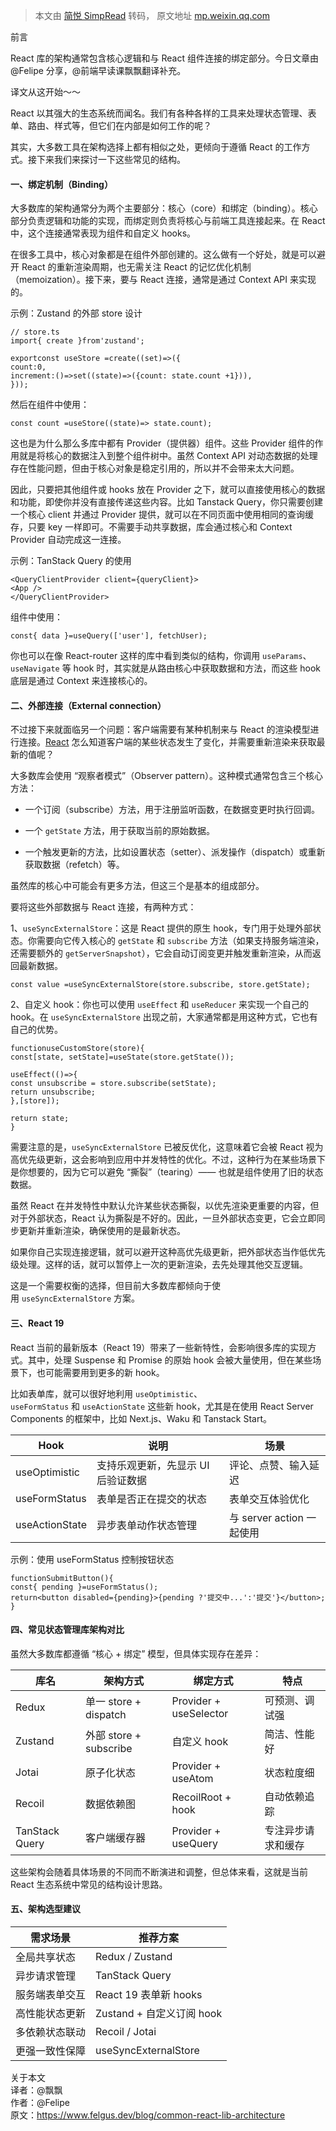 > 本文由 [简悦 SimpRead](http://ksria.com/simpread/) 转码， 原文地址 [mp.weixin.qq.com](https://mp.weixin.qq.com/s/Qd4AqCtglnKBnazf0Nq6BQ)

前言

React 库的架构通常包含核心逻辑和与 React 组件连接的绑定部分。今日文章由 @Felipe 分享，@前端早读课飘飘翻译补充。

译文从这开始～～

React 以其强大的生态系统而闻名。我们有各种各样的工具来处理状态管理、表单、路由、样式等，但它们在内部是如何工作的呢？

其实，大多数工具在架构选择上都有相似之处，更倾向于遵循 React 的工作方式。接下来我们来探讨一下这些常见的结构。

#### 一、绑定机制（Binding）

大多数库的架构通常分为两个主要部分：核心（core）和绑定（binding）。核心部分负责逻辑和功能的实现，而绑定则负责将核心与前端工具连接起来。在 React 中，这个连接通常表现为组件和自定义 hooks。

在很多工具中，核心对象都是在组件外部创建的。这么做有一个好处，就是可以避开 React 的重新渲染周期，也无需关注 React 的记忆优化机制（memoization）。接下来，要与 React 连接，通常是通过 Context API 来实现的。

示例：Zustand 的外部 store 设计

```
// store.ts
import{ create }from'zustand';

exportconst useStore =create((set)=>({
count:0,
increment:()=>set((state)=>({count: state.count +1})),
}));

```

然后在组件中使用：

```
const count =useStore((state)=> state.count);

```

这也是为什么那么多库中都有 Provider（提供器）组件。这些 Provider 组件的作用就是将核心的数据注入到整个组件树中。虽然 Context API 对动态数据的处理存在性能问题，但由于核心对象是稳定引用的，所以并不会带来太大问题。

因此，只要把其他组件或 hooks 放在 Provider 之下，就可以直接使用核心的数据和功能，即使你并没有直接传递这些内容。比如 Tanstack Query，你只需要创建一个核心 client 并通过 Provider 提供，就可以在不同页面中使用相同的查询缓存，只要 key 一样即可。不需要手动共享数据，库会通过核心和 Context Provider 自动完成这一连接。

示例：TanStack Query 的使用

```
<QueryClientProvider client={queryClient}>
<App />
</QueryClientProvider>

```

组件中使用：

```
const{ data }=useQuery(['user'], fetchUser);

```

你也可以在像 React-router 这样的库中看到类似的结构，你调用 `useParams`、`useNavigate` 等 hook 时，其实就是从路由核心中获取数据和方法，而这些 hook 底层是通过 Context 来连接核心的。

#### 二、外部连接（External connection）

不过接下来就面临另一个问题：客户端需要有某种机制来与 React 的渲染模型进行连接。[React](https://mp.weixin.qq.com/s?__biz=MjM5MTA1MjAxMQ==&mid=2651276221&idx=1&sn=4028680ce582b8bcb47dc577d97e214e&scene=21#wechat_redirect) 怎么知道客户端的某些状态发生了变化，并需要重新渲染来获取最新的值呢？

大多数库会使用 “观察者模式”（Observer pattern）。这种模式通常包含三个核心方法：

*   一个订阅（subscribe）方法，用于注册监听函数，在数据变更时执行回调。
    
*   一个 `getState` 方法，用于获取当前的原始数据。
    
*   一个触发更新的方法，比如设置状态（setter）、派发操作（dispatch）或重新获取数据（refetch）等。
    

虽然库的核心中可能会有更多方法，但这三个是基本的组成部分。

要将这些外部数据与 React 连接，有两种方式：

1、`useSyncExternalStore`：这是 React 提供的原生 hook，专门用于处理外部状态。你需要向它传入核心的 `getState` 和 `subscribe` 方法（如果支持服务端渲染，还需要额外的 `getServerSnapshot`），它会自动订阅变更并触发重新渲染，从而返回最新数据。

```
const value =useSyncExternalStore(store.subscribe, store.getState);

```

2、自定义 hook：你也可以使用 `useEffect` 和 `useReducer` 来实现一个自己的 hook。在 `useSyncExternalStore` 出现之前，大家通常都是用这种方式，它也有自己的优势。

```
functionuseCustomStore(store){
const[state, setState]=useState(store.getState());

useEffect(()=>{
const unsubscribe = store.subscribe(setState);
return unsubscribe;
},[store]);

return state;
}

```

需要注意的是，`useSyncExternalStore` 已被反优化，这意味着它会被 React 视为高优先级更新，这会影响到应用中并发特性的优化。不过，这种行为在某些场景下是你想要的，因为它可以避免 “撕裂”（tearing）—— 也就是组件使用了旧的状态数据。

虽然 React 在并发特性中默认允许某些状态撕裂，以优先渲染更重要的内容，但对于外部状态，React 认为撕裂是不好的。因此，一旦外部状态变更，它会立即同步更新并重新渲染，确保使用的是最新状态。

如果你自己实现连接逻辑，就可以避开这种高优先级更新，把外部状态当作低优先级处理。这样的话，就可以暂停上一次的更新渲染，去先处理其他交互逻辑。

这是一个需要权衡的选择，但目前大多数库都倾向于使用 `useSyncExternalStore` 方案。

#### 三、React 19

React 当前的最新版本（React 19）带来了一些新特性，会影响很多库的实现方式。其中，处理 Suspense 和 Promise 的原始 hook 会被大量使用，但在某些场景下，也可能需要用到更多的新 hook。

比如表单库，就可以很好地利用 `useOptimistic`、`useFormStatus` 和 `useActionState` 这些新 hook，尤其是在使用 React Server Components 的框架中，比如 Next.js、Waku 和 Tanstack Start。

<table><thead><tr><th><section>Hook</section></th><th><section>说明</section></th><th><section>场景</section></th></tr></thead><tbody><tr><td><section>useOptimistic</section></td><td><section>支持乐观更新，先显示 UI 后验证数据</section></td><td><section>评论、点赞、输入延迟</section></td></tr><tr><td><section>useFormStatus</section></td><td><section>表单是否正在提交的状态</section></td><td><section>表单交互体验优化</section></td></tr><tr><td><section>useActionState</section></td><td><section>异步表单动作状态管理</section></td><td><section>与 server action 一起使用</section></td></tr></tbody></table>

示例：使用 useFormStatus 控制按钮状态

```
functionSubmitButton(){
const{ pending }=useFormStatus();
return<button disabled={pending}>{pending ?'提交中...':'提交'}</button>;
}

```

#### 四、常见状态管理库架构对比

虽然大多数库都遵循 “核心 + 绑定” 模型，但具体实现存在差异：

<table><thead><tr><th><section>库名</section></th><th><section>架构方式</section></th><th><section>绑定方式</section></th><th><section>特点</section></th></tr></thead><tbody><tr><td><section>Redux</section></td><td><section>单一 store + dispatch</section></td><td><section>Provider + useSelector</section></td><td><section>可预测、调试强</section></td></tr><tr><td><section>Zustand</section></td><td><section>外部 store + subscribe</section></td><td><section>自定义 hook</section></td><td><section>简洁、性能好</section></td></tr><tr><td><section>Jotai</section></td><td><section>原子化状态</section></td><td><section>Provider + useAtom</section></td><td><section>状态粒度细</section></td></tr><tr><td><section>Recoil</section></td><td><section>数据依赖图</section></td><td><section>RecoilRoot + hook</section></td><td><section>自动依赖追踪</section></td></tr><tr><td><section>TanStack Query</section></td><td><section>客户端缓存器</section></td><td><section>Provider + useQuery</section></td><td><section>专注异步请求和缓存</section></td></tr></tbody></table>

这些架构会随着具体场景的不同而不断演进和调整，但总体来看，这就是当前 React 生态系统中常见的结构设计思路。

#### 五、架构选型建议

<table><thead><tr><th data-colwidth="208"><section>需求场景</section></th><th data-colwidth="352"><section>推荐方案</section></th></tr></thead><tbody><tr><td data-colwidth="208"><section>全局共享状态</section></td><td data-colwidth="352"><section>Redux / Zustand</section></td></tr><tr><td data-colwidth="208"><section>异步请求管理</section></td><td data-colwidth="352"><section>TanStack Query</section></td></tr><tr><td data-colwidth="208"><section>服务端表单交互</section></td><td data-colwidth="352"><section>React 19 表单新 hooks</section></td></tr><tr><td data-colwidth="208"><section>高性能状态更新</section></td><td data-colwidth="352"><section>Zustand + 自定义订阅 hook</section></td></tr><tr><td data-colwidth="208"><section>多依赖状态联动</section></td><td data-colwidth="352"><section>Recoil / Jotai</section></td></tr><tr><td data-colwidth="208"><section>更强一致性保障</section></td><td data-colwidth="352"><section>useSyncExternalStore</section></td></tr></tbody></table>

关于本文  
译者：@飘飘  
作者：@Felipe  
原文：https://www.felgus.dev/blog/common-react-lib-architecture
